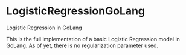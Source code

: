 # LogisticRegressionGoLang
Logistic Regression in GoLang


This is the full implementation of a basic Logistic Regression model in GoLang. As of yet, there is no regularization parameter used.

